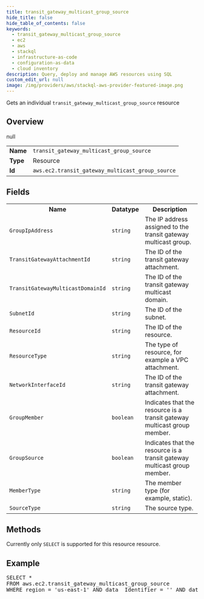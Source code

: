 ```yaml
---
title: transit_gateway_multicast_group_source
hide_title: false
hide_table_of_contents: false
keywords:
  - transit_gateway_multicast_group_source
  - ec2
  - aws
  - stackql
  - infrastructure-as-code
  - configuration-as-data
  - cloud inventory
description: Query, deploy and manage AWS resources using SQL
custom_edit_url: null
image: /img/providers/aws/stackql-aws-provider-featured-image.png
---
```

Gets an individual <code>transit_gateway_multicast_group_source</code> resource

## Overview
<table><tbody>
<tr><td><b>Name</b></td><td><code>transit_gateway_multicast_group_source</code></td></tr>
<tr><td><b>Type</b></td><td>Resource</td></tr>
null
<tr><td><b>Id</b></td><td><code>aws.ec2.transit_gateway_multicast_group_source</code></td></tr>
</tbody></table>

## Fields
<table><tbody>
<tr><th>Name</th><th>Datatype</th><th>Description</th></tr>
<tr><td><code>GroupIpAddress</code></td><td><code>string</code></td><td>The IP address assigned to the transit gateway multicast group.</td></tr><tr><td><code>TransitGatewayAttachmentId</code></td><td><code>string</code></td><td>The ID of the transit gateway attachment.</td></tr><tr><td><code>TransitGatewayMulticastDomainId</code></td><td><code>string</code></td><td>The ID of the transit gateway multicast domain.</td></tr><tr><td><code>SubnetId</code></td><td><code>string</code></td><td>The ID of the subnet.</td></tr><tr><td><code>ResourceId</code></td><td><code>string</code></td><td>The ID of the resource.</td></tr><tr><td><code>ResourceType</code></td><td><code>string</code></td><td>The type of resource, for example a VPC attachment.</td></tr><tr><td><code>NetworkInterfaceId</code></td><td><code>string</code></td><td>The ID of the transit gateway attachment.</td></tr><tr><td><code>GroupMember</code></td><td><code>boolean</code></td><td>Indicates that the resource is a transit gateway multicast group member.</td></tr><tr><td><code>GroupSource</code></td><td><code>boolean</code></td><td>Indicates that the resource is a transit gateway multicast group member.</td></tr><tr><td><code>MemberType</code></td><td><code>string</code></td><td>The member type (for example, static).</td></tr><tr><td><code>SourceType</code></td><td><code>string</code></td><td>The source type.</td></tr>
</tbody></table>

## Methods
Currently only <code>SELECT</code> is supported for this resource resource.

## Example
<pre>
SELECT * 
FROM aws.ec2.transit_gateway_multicast_group_source
WHERE region = 'us-east-1' AND data__Identifier = '<TransitGatewayMulticastDomainId>' AND data__Identifier = '<GroupIpAddress>' AND data__Identifier = '<NetworkInterfaceId>'
</pre>
